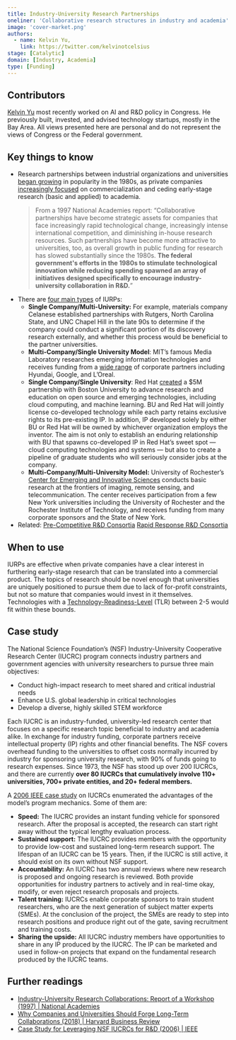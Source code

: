 ```yaml
---
title: Industry-University Research Partnerships
oneliner: 'Collaborative research structures in industry and academia'
image: 'cover-market.png'
authors:
  - name: Kelvin Yu,
    link: https://twitter.com/kelvinotcelsius
stage: [Catalytic]
domain: [Industry, Academia]
type: [Funding]
---
```


## Contributors

[Kelvin Yu](https://www.kelv.me/) most recently worked on AI and R&D policy in Congress. He previously built, invested, and advised technology startups, mostly in the Bay Area. All views presented here are personal and do not represent the views of Congress or the Federal government.

## Key things to know

- Research partnerships between industrial organizations and universities [began growing](https://nap.nationalacademies.org/read/5579/chapter/2) in popularity in the 1980s, as private companies [increasingly focused](https://hbr.org/2018/01/why-companies-and-universities-should-forge-long-term-collaborations) on commercialization and ceding early-stage research (basic and applied) to academia.
  > From a 1997 National Academies report: “Collaborative partnerships have become strategic assets for companies that face increasingly rapid technological change, increasingly intense international competition, and diminishing in-house research resources. Such partnerships have become more attractive to universities, too, as overall growth in public funding for research has slowed substantially since the 1980s. **The federal government's efforts in the 1980s to stimulate technological innovation while reducing spending spawned an array of initiatives designed specifically to encourage industry-university collaboration in R&D.**”
- There are [four main types](https://nap.nationalacademies.org/read/5579/chapter/3) of IURPs:
  - **Single Company/Multi-University:** For example, materials company Celanese established partnerships with Rutgers, North Carolina State, and UNC Chapel Hill in the late 90s to determine if the company could conduct a significant portion of its discovery research externally, and whether this process would be beneficial to the partner universities.
  - **Multi-Company/Single University Model**: MIT’s famous Media Laboratory researches emerging information technologies and receives funding from a [wide range](https://www.media.mit.edu/posts/membership-levels/#members) of corporate partners including Hyundai, Google, and L’Oreal.
  - **Single Company/Single University**: Red Hat [created](https://hbr.org/2018/01/why-companies-and-universities-should-forge-long-term-collaborations#:~:text=Cloud%20Computing%20Initiative.-,BU,-and%20Red%20Hat) a $5M partnership with Boston University to advance research and education on open source and emerging technologies, including cloud computing, and machine learning. BU and Red Hat will jointly license co-developed technology while each party retains exclusive rights to its pre-existing IP. In addition, IP developed solely by either BU or Red Hat will be owned by whichever organization employs the inventor. The aim is not only to establish an enduring relationship with BU that spawns co-developed IP in Red Hat’s sweet spot — cloud computing technologies and systems — but also to create a pipeline of graduate students who will seriously consider jobs at the company.
  - **Multi-Company/Multi-University Model:** University of Rochester’s [Center for Emerging and Innovative Sciences](https://www.ceis.rochester.edu/collaboration/index.html) conducts basic research at the frontiers of imaging, remote sensing, and telecommunication. The center receives participation from a few New York universities including the University of Rochester and the Rochester Institute of Technology, and receives funding from many corporate sponsors and the State of New York.
- Related: [Pre-Competitive R&D Consortia](/collection?lever=Pre-Competitive%2520R%2526D%2520Consortia) [Rapid Response R&D Consortia](/collection?lever=Rapid%2520Response%2520R%2526D%2520Consortia)

## When to use

IURPs are effective when private companies have a clear interest in furthering early-stage research that can be translated into a commercial product. The topics of research should be novel enough that universities are uniquely positioned to pursue them due to lack of for-profit constraints, but not so mature that companies would invest in it themselves. Technologies with a [Technology-Readiness-Level](https://www.nasa.gov/directorates/heo/scan/engineering/technology/technology_readiness_level) (TLR) between 2-5 would fit within these bounds.

## Case study

The National Science Foundation’s (NSF) Industry-University Cooperative Research Center (IUCRC) program connects industry partners and government agencies with university researchers to pursue three main objectives:

- Conduct high-impact research to meet shared and critical industrial needs
- Enhance U.S. global leadership in critical technologies
- Develop a diverse, highly skilled STEM workforce

Each IUCRC is an industry-funded, university-led research center that focuses on a specific research topic beneficial to industry and academia alike. In exchange for industry funding, corporate partners receive intellectual property (IP) rights and other financial benefits. The NSF covers overhead funding to the universities to offset costs normally incurred by industry for sponsoring university research, with 90% of funds going to research expenses. Since 1973, the NSF has stood up over 200 IUCRCs, and there are currently **over 80 IUCRCs that cumulatively involve 110+ universities, 700+ private entities, and 20+ federal members.**

A [2006 IEEE case study](https://ieeexplore.ieee.org/document/9058288) on IUCRCs enumerated the advantages of the model’s program mechanics. Some of them are:

- **Speed:** The IUCRC provides an instant funding vehicle for sponsored research. After the proposal is accepted, the research can start right away without the typical lengthy evaluation process.
- **Sustained support:** The IUCRC provides members with the opportunity to provide low-cost and sustained long-term research support. The lifespan of an IUCRC can be 15 years. Then, if the IUCRC is still active, it should exist on its own without NSF support.
- **Accountability:** An IUCRC has two annual reviews where new research is proposed and ongoing research is reviewed. Both provide opportunities for industry partners to actively and in real-time okay, modify, or even reject research proposals and projects.
- **Talent training:** IUCRCs enable corporate sponsors to train student researchers, who are the next generation of subject matter experts (SMEs). At the conclusion of the project, the SMEs are ready to step into research positions and produce right out of the gate, saving recruitment and training costs.
- **Sharing the upside:** All IUCRC industry members have opportunities to share in any IP produced by the IUCRC. The IP can be marketed and used in follow-on projects that expand on the fundamental research produced by the IUCRC teams.

## Further readings

- [Industry-University Research Collaborations: Report of a Workshop (1997) | National Academies](https://nap.nationalacademies.org/read/5579/chapter/2)
- [Why Companies and Universities Should Forge Long-Term Collaborations (2018) | Harvard Business Review](https://hbr.org/2018/01/why-companies-and-universities-should-forge-long-term-collaborations)
- [Case Study for Leveraging NSF IUCRCs for R&D (2006) | IEEE](https://ieeexplore.ieee.org/document/9058288)
